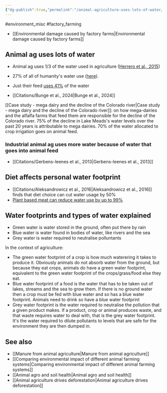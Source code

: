 ```yaml
---
{"dg-publish":true,"permalink":"/animal-agriculture-uses-lots-of-water/","tags":["#environment_misc","#factory_farming"],"created":"2024-04-22T23:47:31.000+01:00","updated":"2025-10-23T08:10:29.815+01:00"}
---
```


#environment_misc #factory_farming 

- [[Environmental damage caused by factory farms\|Environmental damage caused by factory farms]]
## Animal ag uses lots of water
- Animal ag uses 1/3 of the water used in agriculture ([Herrero et al., 2015](https://www.annualreviews.org/content/journals/10.1146/annurev-environ-031113-093503))
- 27% of all of humanity's water use ([here](https://www.faunajournal.com/archives/2020/vol7issue1/PartB/7-1-18-591.pdf?utm_source=chatgpt.com)).
- Just their feed [uses 41%](https://agupubs.onlinelibrary.wiley.com/doi/full/10.1029/2019WR026995?utm_source=chatgpt.com) of the water

- [[Citations/Bunge et al., 2024\|Bunge et al., 2024]]

[[Case study - mega dairy and the decline of the Colorado river\|Case study - mega dairy and the decline of the Colorado river]]: on how mega-dairies and the alfalfa farms that feed them are responsible for the decline of the Colorado river. 75% of the decline in Lake Meads's water levels over the past 20 years is attributable to mega dairies. 70% of the water allocated to crop irrigation goes on animal feed.
### Industrial animal ag uses more water because of water that goes into animal feed
- [[Citations/Gerbens-leenes et al., 2013\|Gerbens-leenes et al., 2013]]

## Diet affects personal water footprint
- [[Citations/Aleksandrowicz et al., 2016\|Aleksandrowicz et al., 2016]] finds that diet choice can cut water usage by 50%
- [Plant based meat can reduce water use by up to 99%](https://gfi.org/wp-content/uploads/2024/02/Environmental-benefits-of-alternative-proteins-Dec-2023.pdf)

## Water footprints and types of water explained
- Green water is water stored in the ground, often put there by rain
- Blue water is water found in bodies of water, like rivers and the sea
- Grey water is water required to neutralise polluntants

In the context of agriculture:
- The green water footprint of a crop is how much waterering it takes to produce it. Obviously animals do not absorb water from the ground, but because they eat crops, animals do have a green water footprint, equivalent to the green water footprint of the crops/grass/food else they eat.
- Blue water footprint of a food is the water that has to be taken out of lakes, streams and the sea to grow them. If there is no ground water then a crop must be fed with blue water and so has a blue water footprint. Animals need to drink so have a blue water footprint
- Grey water footprint is the water required to neutralise the pollution that a given product makes. If a product, crop or animal produces waste, and that waste requires water to deal with, that is the grey water footprint. It's the water required to dilute pollutants to levels that are safe for the environment they are then dumped in.

## See also
- [[Manure from animal agriculture\|Manure from animal agriculture]]
- [[Comparing environmental impact of different animal farming systems\|Comparing environmental impact of different animal farming systems]]
- [[Animal agro and soil health\|Animal agro and soil health]]
- [[Animal agriculture drives deforestation\|Animal agriculture drives deforestation]]